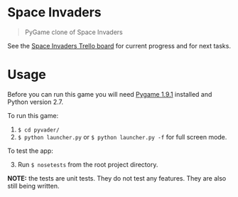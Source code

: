 # Space Invaders 

> PyGame clone of Space Invaders

See the [Space Invaders Trello board](https://trello.com/b/VRXdUZB6/space-invaders) for current progress and for next tasks.

# Usage

Before you can run this game you will need [Pygame 1.9.1](http://www.pygame.org/download.shtml) 
installed and Python version 2.7.

To run this game:

1. `$ cd pyvader/`
2. `$ python launcher.py` or `$ python launcher.py -f` for full screen mode.

To test the app:

3. Run `$ nosetests` from the root project directory.

**NOTE:** the tests are unit tests. They do not test any features. They are also
still being written.
